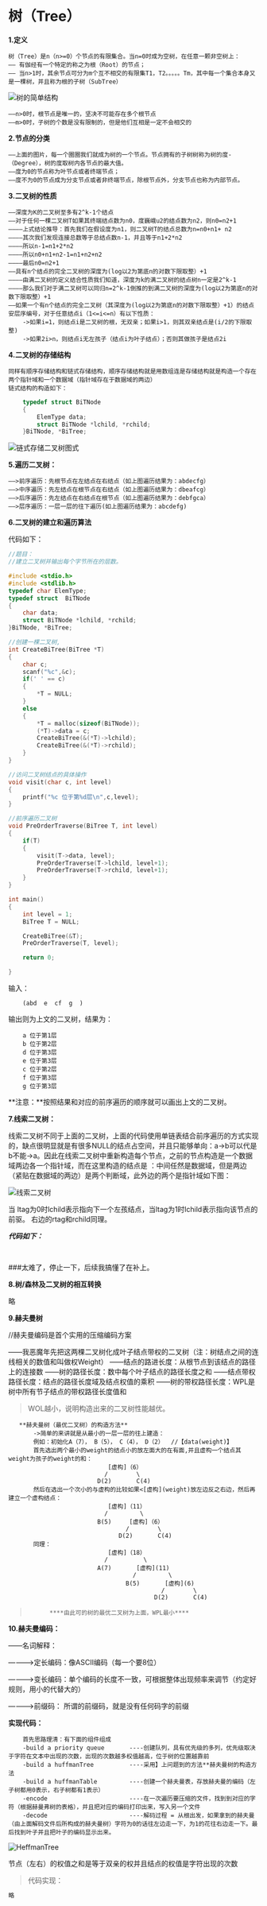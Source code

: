 # 树（Tree）

**1.定义**

    树（Tree）是n（n>=0）个节点的有限集合。当n=0时成为空树，在任意一颗非空树上：
    —— 有伽经有一个特定的称之为根（Root）的节点；
    —— 当n>1时，其余节点可分为m个互不相交的有限集T1，T2。。。。。Tm，其中每一个集合本身又是一棵树，并且称为根的子树（SubTree）
   ![树的简单结构](/home/gavin/数据结构.c(Github)/树.png "树")

    ——n>0时，根节点是唯一的，坚决不可能存在多个根节点
    ——m>0时，子树的个数是没有限制的，但是他们互相是一定不会相交的

**2.节点的分类**

    ——上面的图片，每一个圈圈我们就成为树的一个节点。节点拥有的子树树称为树的度-（Degree），树的度取树内各节点的最大值。
    ——度为0的节点称为叶节点或者终端节点；
    ——度不为0的节点成为分支节点或者非终端节点，除根节点外，分支节点也称为内部节点。


**3.二叉树的性质**

    ——深度为K的二叉树至多有2^k-1个结点
    ——对于任何一棵二叉树T如果其终端结点数为n0，度巍峨u2的结点数为n2，则n0=n2+1
    ————上式结论推导：首先我们在假设度为n1，则二叉树T的结点总数为n=n0+n1+ n2
    ————其次我们发现连接总数等于总结点数n-1，并且等于n1+2*n2
    ————所以n-1=n1+2*n2
    ————所以n0+n1+n2-1=n1+n2+n2
    ————最后n0=n2+1
    ——具有n个结点的完全二叉树的深度为(log以2为第底n的对数下限取整）+1
    ————由满二叉树的定义结合性质我们知道，深度为k的满二叉树的结点树n一定是2^k-1
    ————那么我们对于满二叉树可以同归n=2^k-1倒推的到满二叉树的深度为(log以2为第底n的对数下限取整）+1
    ——如果一个有n个结点的完全二叉树（其深度为(log以2为第底n的对数下限取整）+1）的结点安层序编号，对于任意结点i（1<=i<=n）有以下性质：
        ->如果i=1，则结点i是二叉树的根，无双亲；如果i>1，则其双亲结点是(i/2的下限取整)
        ->如果2i>n，则结点i无左孩子（结点i为叶子结点）；否则其做孩子是结点2i

**4.二叉树的存储结构**

    同样有顺序存储结构和链式存储结构，顺序存储结构就是用数组连是存储结构就是构造一个存在两个指针域和一个数据域（指针域存在于数据域的两边）
    链式结构的构造如下：

```c
    typedef struct BiTNode
    {
        ElemType data;
        struct BiTNode *lchild, *rchild;
    }BiTNode, *BiTree;
```

![链式存储二叉树图式](/home/gavin/数据结构.c(Github)/二叉树.png "二叉树")

**5.遍历二叉树：**


    ——>前序遍历：先根节点在左结点在右结点（如上图遍历结果为：abdecfg）
    ——>中序遍历：先左结点在根节点在右结点（如上图遍历结果为：dbeafcg）
    ——>后序遍历：先左结点在右结点在根节点（如上图遍历结果为：debfgca）
    ——>层序遍历：一层一层的往下遍历(如上图遍历结果为：abcdefg)

**6.二叉树的建立和遍历算法**


代码如下：
```c
//题目：
//建立二叉树并输出每个字节所在的层数。

#include <stdio.h>
#include <stdlib.h>
typedef char ElemType;
typedef struct  BiTNode
{
    char data;
    struct BiTNode *lchild, *rchild;
}BiTNode, *BiTree;

//创建一棵二叉树,
int CreateBiTree(BiTree *T)
{
    char c;
    scanf("%c",&c);
    if(' ' == c)
    {
        *T = NULL;
    }
    else
    {
        *T = malloc(sizeof(BiTNode));
        (*T)->data = c;
        CreateBiTree(&(*T)->lchild);
        CreateBiTree(&(*T)->rchild);
    }
}

//访问二叉树结点的具体操作
void visit(char c, int level)
{
    printf("%c 位于第%d层\n",c,level);
}

//前序遍历二叉树
void PreOrderTraverse(BiTree T, int level)
{
    if(T)
    {
        visit(T->data, level);
        PreOrderTraverse(T->lchild, level+1);
        PreOrderTraverse(T->rchild, level+1);
    }
}

int main()
{
    int level = 1;
    BiTree T = NULL;

    CreateBiTree(&T);
    PreOrderTraverse(T, level);

    return 0;

}
```    
输入：
```
    (abd  e  cf  g  )
```
输出则为上文的二叉树，结果为：
```
    a 位于第1层
    b 位于第2层
    d 位于第3层
    e 位于第3层
    c 位于第2层
    f 位于第3层
    g 位于第3层
```
**注意：**按照结果和对应的前序遍历的顺序就可以画出上文的二叉树。


**7.线索二叉树：**

线索二叉树不同于上面的二叉树，上面的代码使用单链表结合前序遍历的方式实现的，缺点很明显就是有很多NULL的结点占空间，并且只能够单向：a->b可以代是b不能->a。因此在线索二叉树中重新构造每个节点，之前的节点构造是一个数据域两边各一个指针域，而在这里构造的结点是 ：中间任然是数据域，但是两边（紧贴在数据域的两边）是两个判断域，此外边的两个是指针域如下图：

![线索二叉树](/home/gavin/数据结构.c(Github)/线索二叉树.png "线索二叉树")

当 ltag为0时lchild表示指向下一个左孩结点，当ltag为1时lchild表示指向该节点的前驱。
右边的rtag和rchild同理。

***代码如下：***

```c
    
```
###太难了，停止一下，后续我搞懂了在补上。



**8.树/森林及二叉树的相互转换**

略



**9.赫夫曼树**

//赫夫曼编码是首个实用的压缩编码方案

——我恶魔年先把这两棵二叉树化成叶子结点带权的二叉树（注：树结点之间的连线相关的数值和叫做权Weight）
——结点的路进长度：从根节点到该结点的路径上的连接数
——树的路径长度：数中每个叶子结点的路径长度之和
——结点带权路径长度：结点的路径长度域及结点权值的乘积
——树的带权路径长度：WPL是树中所有节子结点的带权路径长度值和
>WOL越小，说明构造出来的二叉树性能越优。

       **赫夫曼树（最优二叉树）的构造方法**
           ->简单的来讲就是从最小的一层一层的往上建造：
           例如：初始化A（7）， B（5）， C（4）， D（2）  //【data(weight)】
           首先选出两个最小的weight的结点小的放左面大的在有面,并且虚构一个结点其weight为孩子的weight的和：
                                [虚构]（6）
                               /        \   
                             D(2)       C(4)
           然后在选出一个次小的与虚构的比较如果<[虚构](weight)放左边反之右边，然后再建立一个虚构结点：
                                [虚构]（11）
                               /         \
                             B(5)     [虚构]（6）
                                     /        \
                                   D(2)       C(4)
           同理：
                                [虚构]（18）
                               /          \
                             A(7)       [虚构](11)
                                       /         \
                                     B(5)       [虚构](6)
                                               /        \
                                             D(2)       C(4)
>           ****由此可的树的最优二叉树为上面，WPL最小****

**10.赫夫曼编码：**

——名词解释：

————>定长编码：像ASCII编码（每一个要8位）

————>变长编码：单个编码的长度不一致，可根据整体出现频率来调节（约定好规则，用小的代替大的）

————>前缀码： 所谓的前缀码，就是没有任何码字的前缀

****实现代码：****
```
    首先思路理清：有下面的组件组成
    -build a priority queue       ----创建队列，具有优先级的多列，优先级取决于字符在文本中出现的次数，出现的次数越多权值越高，位于树的位置越靠前
    -build a huffmanTree          ----采用】上问题到的方法**赫夫曼树的构造方法
    -build a huffmanTable         ----创建一个赫夫曼表，存放赫夫曼的编码（左子树都用0表示，右子树都有1表示）
    -encode                       ----在一次遍历要压缩的文件，找到到对应的字符（根据赫曼弗树的表格），并且把对应的编码打印出来，写入另一个文件
    -decode                       ----解码过程 = 从根出发，如果拿到的赫夫曼（由上面解码文件后所构成的赫夫曼树）字符为0的话往左边走一下，为1的花往右边走一下。最后找到叶子并且把叶子的编码显示出来。
```
![HeffmanTree](https://www.cs.princeton.edu/courses/archive/spr07/cos226/assignments/huffman.png)


节点（左右）的权值之和是等于双亲的权并且结点的权值是字符出现的次数
> 代码实现：
```c
略

```














